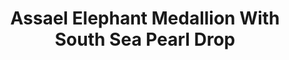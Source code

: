 ---
title: Assael Elephant Medallion With South Sea Pearl Drop
description: |
  A majestic Elephant head is rendered in bias relief 18K Gold Coin above a South Sea Pearl Drop in this elegant pendant necklace.
specs: |
  12.9mm x 14.1mm South Sea Cultured Pearl Drop with 0.05 carats of White Diamonds, set in 18K Yellow Gold.
images:
  - /uploads/assael-elephant-medallion-with-south-sea-pearl-drop.png
category: Julie Parker Endangered Species
order: 3
tags:
  - necklaces
---